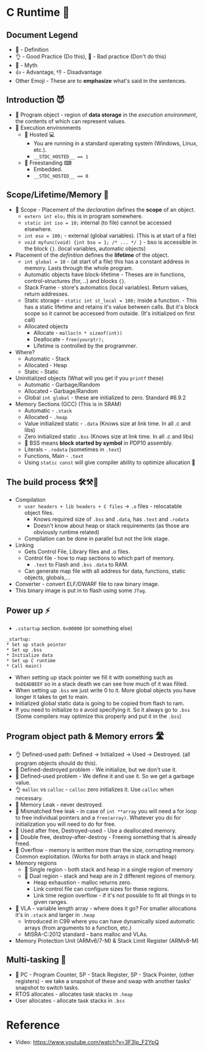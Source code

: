 # C Runtime 🌊

## Document Legend
* 🔵 - Definition
* 👌 - Good Practice (Do this), 🔴 - Bad practice (Don't do this)
* 👻 - Myth
* 👍 - Advantage, 👎 - Disadvantage
* Other Emoji - These are to **emphasize** what's said in the sentences.

## Introduction 😈
* 🔵 Program object - region of **data storage** in the *execution environment*,
  the contents of which can represent values.
* 🔵 Execution environments
  * 🔵 Hosted 💻
    * You are running in a standard operating system (Windows, Linux, etc.).
    * `__STDC_HOSTED__ == 1`
  * 🔵 Freestanding ⌨
    * Embedded.
    * `__STDC_HOSTED__ == 0`

## Scope/Lifetime/Memory 🧠
* 🔵 Scope - Placement of the *declaration* defines the **scope** of an object.
  * `extern int elo;` this is in program somewhere.
  * `static int iso = 10;` internal (to file) cannot be accessed elsewhere.
  * `int eso = 100;` - external (global variables). (This is at start of a file)
  * `void myfunc(void) {int bso = 1; /* ... */ }` - bso is accessible in the block `{}`. (local variables, automatic objects)
* Placement of the *definition* defines the **lifetime** of the object.
  * `int global = 10` - (at start of a file) this has a constant address in memory. Lasts through the whole program.
  * Automatic objects have block-lifetime - Theses are in functions, control-structures (for, ..) and blocks `{}`.
  * Stack Frame - store's automatics (local variables). Return values, return addresses.
  * Static storage - `static int st_local = 100;` inside a function. - This has a static lifetime and retains it's value between calls. But it's block scope so it cannot be accessed from outside. (It's initialized on first call)
  * Allocated objects
    * Allocate - `malloc(n * sizeof(int))`
    * Deallocate - `free(yourptr);`
    * Lifetime is controlled by the programmer.
* Where?
  * Automatic - Stack
  * Allocated - Heap
  * Static - Static
* Uninitialized objects (What will you get if you `printf` these)
  * Automatic - Garbage/Random
  * Allocated - Garbage/Random
  * Global `int global` - these are initialized to zero. Standard #6.9.2
* Memory Sections (GCC) (This is in SRAM)
  * Automatic - `.stack`
  * Allocated - `.heap`
  * Value initialized static - `.data` (Knows size at link time. In all .c and libs)
  * Zero initialized static `.bss` (Knows size at link time. In all .c and libs)
  * 🔵 BSS means **block started by symbol** in PDP10 assembly.
  * Literals - `.rodata` (sometimes in `.text`)
  * Functions, Main - `.text`
  * Using `static const` will give compiler ability to optimize allocation 🤔

## The build process 🛠⚒🔨
* Compilation
  * `user headers + lib headers + C files` -> `.o` files - relocatable object files.
    * Knows required size of `.bss` and `.data`, has `.text` and `.rodata`
    * Doesn't know about heap or stack requirements (as those are obviously runtime related)
  * Compilation can be done in parallel but not the link stage.
* Linking
  * Gets Control File, Library files and .o files.
  * Control file - how to map sections to which part of memory.
    * `.text` to Flash and `.bss` `.data` to RAM.
  * Can generate map file with all address for data, functions, static objects, globals,...
* Converter - convert ELF/DWARF file to raw binary image.
* This binary image is put in to flash using some `JTag`.

## Power up ⚡
* `.cstartup` section. `0x00000` (or something else)
```
_startup:
* Set up stack pointer
* Set up .bss
* Initialize data
* Set up C runtime
* Call main()
```
* When setting up stack pointer we fill it with something such as `0xDEADBEEF` so in a stack death we can see how much of it was filled.
* When setting up `.bss` we just write 0 to it. More global objects you have longer it takes to get to main.
* Initialized global static data is going to be copied from flash to ram.
* If you need to initialize to `0` avoid specifying it. So it always go to `.bss` (Some compilers may optimize this properly and put it in the `.bss`)

## Program object path & Memory errors 🛣
* 👌 Defined-used path: Defined -> Initialized -> Used -> Destroyed. (all program objects should do this).
* 🔴 Defined-destroyed problem - We initialize, but we don't use it.
* 🔴 Defined-used problem - We define it and use it. So we get a garbage value.
* 👌 `malloc` vs `calloc` - `calloc` zero initializes it. Use `calloc` when necessary.
* 🔴 Memory Leak - never destroyed.
* 🔴 Mismatched free leak - in case of `int **array` you will need a for loop to free individual pointers and a `free(array)`. Whatever you do for initialization you will need to do for free.
* 🔴 Used after free, Destroyed-used - Use a deallocated memory.
* 🔴 Double free, destroy-after-destroy - Freeing something that is already freed.
* 🔴 Overflow - memory is written more than the size, corrupting memory. Common exploitation. (Works for both arrays in stack and heap)
* Memory regions
	* 🔵 Single region - both stack and heap in a single region of memory
	* 🔵 Dual region - stack and heap are in 2 different regions of memory.
		* Heap exhaustion - malloc returns zero.
		* Link control file can configure sizes for these regions.
		* Link time region overflow - if it's not possible to fit all things in to given ranges.
* 🔵 VLA - variable length array - where does it go? For smaller allocations it's in `.stack` and larger in `.heap`
	* Introduced in C99 where you can have dynamically sized automatic arrays (from arguments to a function, etc.)
	* MISRA-C:2012 standard - bans malloc and VLAs.
* Memory Protection Unit (ARMv6/7-M) & Stack Limit Register (ARMv8-M)


## Multi-tasking 💭
* 🔵 PC - Program Counter, SP - Stack Register, SP - Stack Pointer, (other registers) - we take a snapshot of these and swap with another tasks' snapshot to switch tasks.
* RTOS allocates - allocates task stacks in `.heap`
* User allocates - allocate task stacks in `.bss`

# Reference
* Video: https://www.youtube.com/watch?v=3F3lp_F2YpQ
